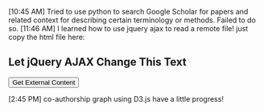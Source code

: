 [10:45 AM]
Tried to use python to search Google Scholar for papers and related context for describing
certain terminology or methods. Failed to do so.
[11:46 AM]
I learned how to use jquery ajax to read a remote file!
just copy the html file here:


<!DOCTYPE html>
<html>
<head>
<script src="https://ajax.googleapis.com/ajax/libs/jquery/1.11.3/jquery.min.js"></script>
<script>
$(document).ready(function(){
    $("button").click(function(){


$.ajax({ 'url':'https://ajax.googleapis.com/ajax/libs/jquery/1.11.3/jquery.min.js',
    'success': function(r){
        $("#div1").html(r);
    }
});

	});
});

</script>
</head>
<body>

<div id="div1"><h2>Let jQuery AJAX Change This Text</h2></div>

<button>Get External Content</button>

</body>
</html>
[2:45 PM]
co-authorship graph using D3.js
have a little progress!